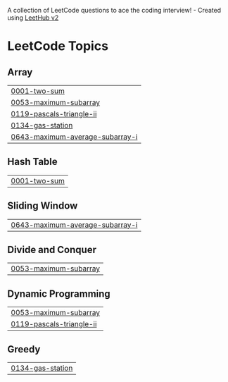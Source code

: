 A collection of LeetCode questions to ace the coding interview! - Created using [LeetHub v2](https://github.com/arunbhardwaj/LeetHub-2.0)
<!---LeetCode Topics Start-->
# LeetCode Topics
## Array
|  |
| ------- |
| [0001-two-sum](https://github.com/saimaneeesh/Leetcode-Solutions/tree/master/0001-two-sum) |
| [0053-maximum-subarray](https://github.com/saimaneeesh/Leetcode-Solutions/tree/master/0053-maximum-subarray) |
| [0119-pascals-triangle-ii](https://github.com/saimaneeesh/Leetcode-Solutions/tree/master/0119-pascals-triangle-ii) |
| [0134-gas-station](https://github.com/saimaneeesh/Leetcode-Solutions/tree/master/0134-gas-station) |
| [0643-maximum-average-subarray-i](https://github.com/saimaneeesh/Leetcode-Solutions/tree/master/0643-maximum-average-subarray-i) |
## Hash Table
|  |
| ------- |
| [0001-two-sum](https://github.com/saimaneeesh/Leetcode-Solutions/tree/master/0001-two-sum) |
## Sliding Window
|  |
| ------- |
| [0643-maximum-average-subarray-i](https://github.com/saimaneeesh/Leetcode-Solutions/tree/master/0643-maximum-average-subarray-i) |
## Divide and Conquer
|  |
| ------- |
| [0053-maximum-subarray](https://github.com/saimaneeesh/Leetcode-Solutions/tree/master/0053-maximum-subarray) |
## Dynamic Programming
|  |
| ------- |
| [0053-maximum-subarray](https://github.com/saimaneeesh/Leetcode-Solutions/tree/master/0053-maximum-subarray) |
| [0119-pascals-triangle-ii](https://github.com/saimaneeesh/Leetcode-Solutions/tree/master/0119-pascals-triangle-ii) |
## Greedy
|  |
| ------- |
| [0134-gas-station](https://github.com/saimaneeesh/Leetcode-Solutions/tree/master/0134-gas-station) |
<!---LeetCode Topics End-->